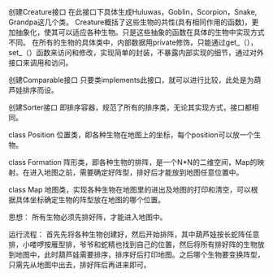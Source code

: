 创建Creature接口
在此接口下具体生成Huluwas，Goblin，Scorpion，Snake, Grandpa这几个类。
Creature概括了这些生物的共性(具有相同作用的函数)，更加抽象化，使其可以适应各种生物。只是这些抽象的函数在具体的生物中实现方式不同。
在所有的生物的具体类中，内部数据用private修饰，只能通过get_（），set_（）函数来访问和修改，实现简单的封装，不暴露内部实现的细节，通过对外接口来调用和访问。

创建Comparable接口
只要类implements此接口，就可以进行比较，此处是为葫芦娃排序而设。

创建Sorter接口
即排序容器，规范了所有的排序类，无论其实现方式，接口都相同。

class Position
位置类，即各种生物在地图上的坐标，每个position可以放一个生物。

class Formation
阵形类，即各种生物的排阵，是一个N*N的二维空间，Map的映射。在进入地图之前，需要确定好阵型，排好后才能放到地图任意位置中。

class Map
地图类，实现各种生物在地图里的进出及地图的打印和清空，可以根据具体坐标确定生物的阵型放在地图的哪个位置。

思想：
所有生物必须先排好阵，才能进入地图中。

运行流程：
首先先将各种生物创建好，然后开始排阵，其中葫芦娃按长蛇阵任意排，小喽啰按雁型排，爷爷和蛇精也找到自己的位置，然后将所有排好阵的生物放到地图中，此时葫芦娃需要排序，排序好后打印地图。之后哪个生物要变换阵型，只需先从地图中出去，排好阵后再进来即可。
